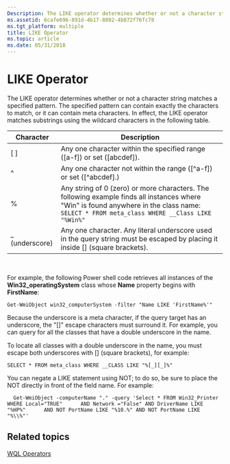 ```yaml
---
Description: The LIKE operator determines whether or not a character string matches a specified pattern.
ms.assetid: 6cafe696-891d-4b17-8802-4b872f76fc78
ms.tgt_platform: multiple
title: LIKE Operator
ms.topic: article
ms.date: 05/31/2018
---
```


# LIKE Operator

The LIKE operator determines whether or not a character string matches a specified pattern. The specified pattern can contain exactly the characters to match, or it can contain meta characters. In effect, the LIKE operator matches substrings using the wildcard characters in the following table.



| Character       | Description                                                                                                                                                                                 |
|-----------------|---------------------------------------------------------------------------------------------------------------------------------------------------------------------------------------------|
| \[ \]           | Any one character within the specified range (\[a-f\]) or set (\[abcdef\]).                                                                                                                 |
| ^               | Any one character not within the range (\[^a-f\]) or set (\[^abcdef\].)                                                                                                                     |
| %               | Any string of 0 (zero) or more characters. The following example finds all instances where "Win" is found anywhere in the class name: `SELECT * FROM meta_class WHERE __Class LIKE "%Win%"` |
| \_ (underscore) | Any one character. Any literal underscore used in the query string must be escaped by placing it inside \[\] (square brackets).                                                             |



 

For example, the following Power shell code retrieves all instances of the **Win32\_operatingSystem** class whose **Name** property begins with **FirstName**:

`Get-WmiObject win32_computerSystem -filter "Name LIKE 'FirstName%'"`

Because the underscore is a meta character, if the query target has an underscore, the "\[\]" escape characters must surround it. For example, you can query for all the classes that have a double underscore in the name.

To locate all classes with a double underscore in the name, you must escape both underscores with \[\] (square brackets), for example:

`SELECT * FROM meta_class WHERE __CLASS LIKE "%[_][_]%"`

You can negate a LIKE statement using NOT; to do so, be sure to place the NOT directly in front of the field name. For example:

`  Get-WmiObject -computerName "." -query 'Select * FROM Win32_Printer WHERE Local="TRUE"      AND Network ="False" AND DriverName LIKE "%HP%"      AND NOT PortName LIKE "%10.%" AND NOT PortName LIKE "%\\%"'`

## Related topics

<dl> <dt>

[WQL Operators](wql-operators.md)
</dt> </dl>

 

 



